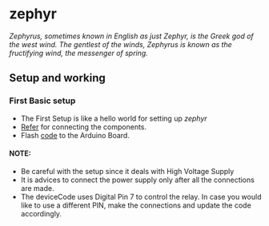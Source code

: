 # zephyr

*Zephyrus, sometimes known in English as just Zephyr, is the Greek god of the west wind. The gentlest of the winds, Zephyrus is known as the fructifying wind, the messenger of spring.*

## Setup and working

### First Basic setup

- The First Setup is like a hello world for setting up *zephyr*
- [Refer](documentaion/Components-and-Connections.md) for connecting the components.
- Flash [code](arduino/deviceCode.ino) to the Arduino Board.

#### NOTE:
- Be careful with the setup since it deals with High Voltage Supply
- It is advices to connect the power supply only after all the connections are made.
- The deviceCode uses Digital Pin 7 to control the relay. In case you would like to use a different PIN, make the connections and update the code accordingly.
